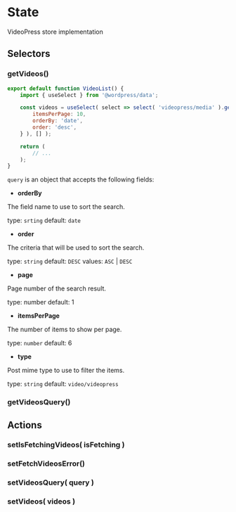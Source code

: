 # State

VideoPress store implementation

## Selectors

### getVideos()

```jsx
export default function VideoList() {
	import { useSelect } from '@wordpress/data';

	const videos = useSelect( select => select( 'videopress/media' ).getVideos( {
		itemsPerPage: 10,
		orderBy: 'date',
		order: 'desc',
	} ), [] );

	return (
		// ...
	);
}
```

`query` is an object that accepts the following fields:

* **orderBy**

The field name to use to sort the search.

type: `srting`
default: `date`

* **order**

The criteria that will be used to sort the search.

type: `string`
default: `DESC`
values: `ASC` | `DESC`

* **page**

Page number of the search result.

type: number
default: 1

* **itemsPerPage**

The number of items to show per page.

type: `number`
default: 6

* **type**

Post mime type to use to filter the items.

type: `string`
default: `video/videopress`

### getVideosQuery()

## Actions

### setIsFetchingVideos( isFetching )

### setFetchVideosError()

### setVideosQuery( query )

### setVideos( videos )